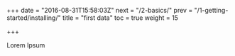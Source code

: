 +++
date = "2016-08-31T15:58:03Z"
next = "/2-basics/"
prev = "/1-getting-started/installing/"
title = "first data"
toc = true
weight = 15

+++

Lorem Ipsum
